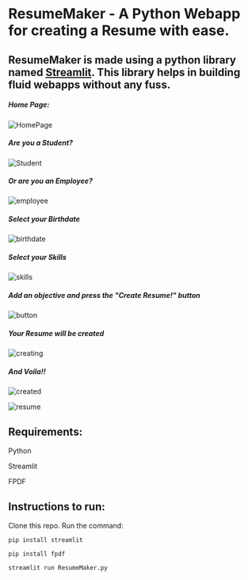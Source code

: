 # ResumeMaker - A Python Webapp for creating a Resume with ease.
## ResumeMaker is made using a python library named [Streamlit](https://www.streamlit.io/). This library helps in building fluid webapps without any fuss. 
##### Home Page:
![HomePage](https://github.com/ajaypisharody/ResumeMaker/blob/master/images/homepage.png)
##### Are you a Student? 
![Student](https://github.com/ajaypisharody/ResumeMaker/blob/master/images/student.png)

##### Or are you an Employee?
![employee](https://github.com/ajaypisharody/ResumeMaker/blob/master/images/employee.png)

##### Select your Birthdate
![birthdate](
https://github.com/ajaypisharody/ResumeMaker/blob/master/images/birthdate.png)

##### Select your Skills
![skills](https://github.com/ajaypisharody/ResumeMaker/blob/master/images/skills.png)

##### Add an objective and press the "Create Resume!" button
![button](https://github.com/ajaypisharody/ResumeMaker/blob/master/images/button.png)

##### Your Resume will be created
![creating](https://github.com/ajaypisharody/ResumeMaker/blob/master/images/creating.png)



##### And Voila!!
![created](https://github.com/ajaypisharody/ResumeMaker/blob/master/images/created.png)

![resume](https://github.com/ajaypisharody/ResumeMaker/blob/master/images/resume.png)







## Requirements:
Python

Streamlit

FPDF
## Instructions to run:
Clone this repo.
Run the command:
```
pip install streamlit
```
```
pip install fpdf
```
```
streamlit run ResumeMaker.py
```
